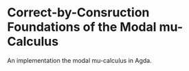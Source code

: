 # Correct-by-Consruction Foundations of the Modal mu-Calculus

An implementation the modal mu-calculus in Agda.
